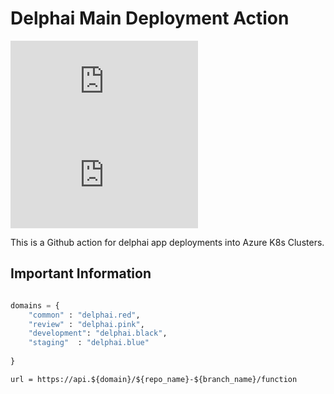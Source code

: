 # Delphai Main Deployment Action

![GitHub repo size](https://img.shields.io/github/repo-size/scottydocs/README-template.md)
![GitHub contributors](https://img.shields.io/github/contributors/scottydocs/README-template.md)

This is a Github action for delphai app deployments into Azure K8s Clusters.

## Important Information

``` python

domains = {
    "common" : "delphai.red",
    "review" : "delphai.pink",
    "development": "delphai.black",
    "staging"  : "delphai.blue"
     
}

```

``` 
url = https://api.${domain}/${repo_name}-${branch_name}/function

```
